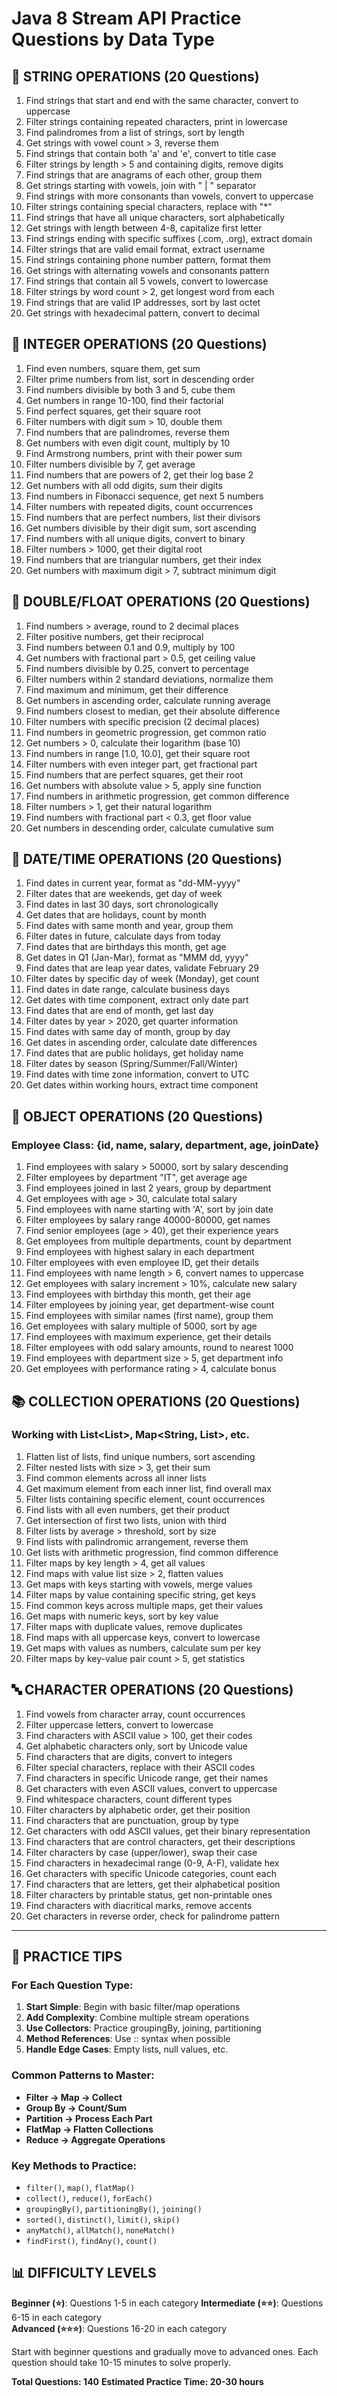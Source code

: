 # Java 8 Stream API Practice Questions by Data Type

## 📝 STRING OPERATIONS (20 Questions)

1. Find strings that start and end with the same character, convert to uppercase
2. Filter strings containing repeated characters, print in lowercase
3. Find palindromes from a list of strings, sort by length
4. Get strings with vowel count > 3, reverse them
5. Find strings that contain both 'a' and 'e', convert to title case
6. Filter strings by length > 5 and containing digits, remove digits
7. Find strings that are anagrams of each other, group them
8. Get strings starting with vowels, join with " | " separator
9. Find strings with more consonants than vowels, convert to uppercase
10. Filter strings containing special characters, replace with "*"
11. Find strings that have all unique characters, sort alphabetically
12. Get strings with length between 4-8, capitalize first letter
13. Find strings ending with specific suffixes (.com, .org), extract domain
14. Filter strings that are valid email format, extract username
15. Find strings containing phone number pattern, format them
16. Get strings with alternating vowels and consonants pattern
17. Find strings that contain all 5 vowels, convert to lowercase
18. Filter strings by word count > 2, get longest word from each
19. Find strings that are valid IP addresses, sort by last octet
20. Get strings with hexadecimal pattern, convert to decimal

## 🔢 INTEGER OPERATIONS (20 Questions)

1. Find even numbers, square them, get sum
2. Filter prime numbers from list, sort in descending order
3. Find numbers divisible by both 3 and 5, cube them
4. Get numbers in range 10-100, find their factorial
5. Find perfect squares, get their square root
6. Filter numbers with digit sum > 10, double them
7. Find numbers that are palindromes, reverse them
8. Get numbers with even digit count, multiply by 10
9. Find Armstrong numbers, print with their power sum
10. Filter numbers divisible by 7, get average
11. Find numbers that are powers of 2, get their log base 2
12. Get numbers with all odd digits, sum their digits
13. Find numbers in Fibonacci sequence, get next 5 numbers
14. Filter numbers with repeated digits, count occurrences
15. Find numbers that are perfect numbers, list their divisors
16. Get numbers divisible by their digit sum, sort ascending
17. Find numbers with all unique digits, convert to binary
18. Filter numbers > 1000, get their digital root
19. Find numbers that are triangular numbers, get their index
20. Get numbers with maximum digit > 7, subtract minimum digit

## 🎯 DOUBLE/FLOAT OPERATIONS (20 Questions)

1. Find numbers > average, round to 2 decimal places
2. Filter positive numbers, get their reciprocal
3. Find numbers between 0.1 and 0.9, multiply by 100
4. Get numbers with fractional part > 0.5, get ceiling value
5. Find numbers divisible by 0.25, convert to percentage
6. Filter numbers within 2 standard deviations, normalize them
7. Find maximum and minimum, get their difference
8. Get numbers in ascending order, calculate running average
9. Find numbers closest to median, get their absolute difference
10. Filter numbers with specific precision (2 decimal places)
11. Find numbers in geometric progression, get common ratio
12. Get numbers > 0, calculate their logarithm (base 10)
13. Find numbers in range [1.0, 10.0], get their square root
14. Filter numbers with even integer part, get fractional part
15. Find numbers that are perfect squares, get their root
16. Get numbers with absolute value > 5, apply sine function
17. Find numbers in arithmetic progression, get common difference
18. Filter numbers > 1, get their natural logarithm
19. Find numbers with fractional part < 0.3, get floor value
20. Get numbers in descending order, calculate cumulative sum

## 📅 DATE/TIME OPERATIONS (20 Questions)

1. Find dates in current year, format as "dd-MM-yyyy"
2. Filter dates that are weekends, get day of week
3. Find dates in last 30 days, sort chronologically
4. Get dates that are holidays, count by month
5. Find dates with same month and year, group them
6. Filter dates in future, calculate days from today
7. Find dates that are birthdays this month, get age
8. Get dates in Q1 (Jan-Mar), format as "MMM dd, yyyy"
9. Find dates that are leap year dates, validate February 29
10. Filter dates by specific day of week (Monday), get count
11. Find dates in date range, calculate business days
12. Get dates with time component, extract only date part
13. Find dates that are end of month, get last day
14. Filter dates by year > 2020, get quarter information
15. Find dates with same day of month, group by day
16. Get dates in ascending order, calculate date differences
17. Find dates that are public holidays, get holiday name
18. Filter dates by season (Spring/Summer/Fall/Winter)
19. Find dates with time zone information, convert to UTC
20. Get dates within working hours, extract time component

## 🏢 OBJECT OPERATIONS (20 Questions)

### Employee Class: {id, name, salary, department, age, joinDate}

1. Find employees with salary > 50000, sort by salary descending
2. Filter employees by department "IT", get average age
3. Find employees joined in last 2 years, group by department
4. Get employees with age > 30, calculate total salary
5. Find employees with name starting with 'A', sort by join date
6. Filter employees by salary range 40000-80000, get names
7. Find senior employees (age > 40), get their experience years
8. Get employees from multiple departments, count by department
9. Find employees with highest salary in each department
10. Filter employees with even employee ID, get their details
11. Find employees with name length > 6, convert names to uppercase
12. Get employees with salary increment > 10%, calculate new salary
13. Find employees with birthday this month, get their age
14. Filter employees by joining year, get department-wise count
15. Find employees with similar names (first name), group them
16. Get employees with salary multiple of 5000, sort by age
17. Find employees with maximum experience, get their details
18. Filter employees with odd salary amounts, round to nearest 1000
19. Find employees with department size > 5, get department info
20. Get employees with performance rating > 4, calculate bonus

## 📚 COLLECTION OPERATIONS (20 Questions)

### Working with List<List<Integer>>, Map<String, List<String>>, etc.

1. Flatten list of lists, find unique numbers, sort ascending
2. Filter nested lists with size > 3, get their sum
3. Find common elements across all inner lists
4. Get maximum element from each inner list, find overall max
5. Filter lists containing specific element, count occurrences
6. Find lists with all even numbers, get their product
7. Get intersection of first two lists, union with third
8. Filter lists by average > threshold, sort by size
9. Find lists with palindromic arrangement, reverse them
10. Get lists with arithmetic progression, find common difference
11. Filter maps by key length > 4, get all values
12. Find maps with value list size > 2, flatten values
13. Get maps with keys starting with vowels, merge values
14. Filter maps by value containing specific string, get keys
15. Find common keys across multiple maps, get their values
16. Get maps with numeric keys, sort by key value
17. Filter maps with duplicate values, remove duplicates
18. Find maps with all uppercase keys, convert to lowercase
19. Get maps with values as numbers, calculate sum per key
20. Filter maps by key-value pair count > 5, get statistics

## 🔤 CHARACTER OPERATIONS (20 Questions)

1. Find vowels from character array, count occurrences
2. Filter uppercase letters, convert to lowercase
3. Find characters with ASCII value > 100, get their codes
4. Get alphabetic characters only, sort by Unicode value
5. Find characters that are digits, convert to integers
6. Filter special characters, replace with their ASCII codes
7. Find characters in specific Unicode range, get their names
8. Get characters with even ASCII values, convert to uppercase
9. Find whitespace characters, count different types
10. Filter characters by alphabetic order, get their position
11. Find characters that are punctuation, group by type
12. Get characters with odd ASCII values, get their binary representation
13. Find characters that are control characters, get their descriptions
14. Filter characters by case (upper/lower), swap their case
15. Find characters in hexadecimal range (0-9, A-F), validate hex
16. Get characters with specific Unicode categories, count each
17. Find characters that are letters, get their alphabetical position
18. Filter characters by printable status, get non-printable ones
19. Find characters with diacritical marks, remove accents
20. Get characters in reverse order, check for palindrome pattern

---

## 🎯 PRACTICE TIPS

### For Each Question Type:
1. **Start Simple**: Begin with basic filter/map operations
2. **Add Complexity**: Combine multiple stream operations
3. **Use Collectors**: Practice groupingBy, joining, partitioning
4. **Method References**: Use :: syntax when possible
5. **Handle Edge Cases**: Empty lists, null values, etc.

### Common Patterns to Master:
- **Filter → Map → Collect**
- **Group By → Count/Sum**
- **Partition → Process Each Part**
- **FlatMap → Flatten Collections**
- **Reduce → Aggregate Operations**

### Key Methods to Practice:
- `filter()`, `map()`, `flatMap()`
- `collect()`, `reduce()`, `forEach()`
- `groupingBy()`, `partitioningBy()`, `joining()`
- `sorted()`, `distinct()`, `limit()`, `skip()`
- `anyMatch()`, `allMatch()`, `noneMatch()`
- `findFirst()`, `findAny()`, `count()`

## 📊 DIFFICULTY LEVELS

**Beginner (⭐)**: Questions 1-5 in each category
**Intermediate (⭐⭐)**: Questions 6-15 in each category  
**Advanced (⭐⭐⭐)**: Questions 16-20 in each category

Start with beginner questions and gradually move to advanced ones. Each question should take 10-15 minutes to solve properly.

**Total Questions: 140**
**Estimated Practice Time: 20-30 hours**
